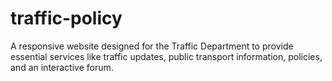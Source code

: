 # traffic-policy
A responsive website designed for the Traffic Department to provide essential services like traffic updates, public transport information, policies, and an interactive forum.
